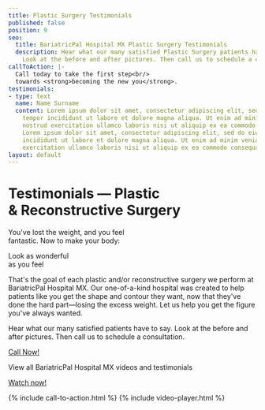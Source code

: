 ```yaml
---
title: Plastic Surgery Testimonials
published: false
position: 9
seo:
  title: BariatricPal Hospital MX Plastic Surgery Testimonials
  description: Hear what our many satisfied Plastic Surgery patients have to say.
    Look at the before and after pictures. Then call us to schedule a consultation.
callToAction: |-
  Call today to take the first step<br/>
  towards <strong>becoming the new you</strong>.
testimonials:
- type: text
  name: Name Surname
  content: Lorem ipsum dolor sit amet, consectetur adipiscing elit, sed do eiusmod
    tempor incididunt ut labore et dolore magna aliqua. Ut enim ad minim veniam, quis
    nostrud exercitation ullamco laboris nisi ut aliquip ex ea commodo consequat.
    Lorem ipsum dolor sit amet, consectetur adipiscing elit, sed do eiusmod tempor
    incididunt ut labore et dolore magna aliqua. Ut enim ad minim veniam, quis nostrud
    exercitation ullamco laboris nisi ut aliquip ex ea commodo consequat.
layout: default
---
```


<div class='hero hero--marcialesPlastics'>
  <div class='hero-wrap'>
    <div class='hero-caption'>
      <div class='hero-box u-size5of10 u-xxs-sizeFull'>
        <h1 class='u-mt0'>
          Testimonials — Plastic<br/>
          &amp; Reconstructive Surgery
        </h1>
        <p class='u-mt0'>
          You've lost the weight, and you feel<br/>
          fantastic. Now to make your body:
        </p>
        <p class='t3 u-mb0'>
          Look as wonderful<br/>
          as you feel
        </p>
      </div>
    </div>
  </div>
</div>

<div class='wrap'>
  <div class='section u-py6'>
    <div class='section-row'>
      <div class='section-chunk u-size1of3 u-px4 u-mAuto u-xs-size10of14 u-xs-alignCenter u-xs-clear u-xxs-sizeFull'>
        <p class='u-textSecondary u-mt0'>
          That's the goal of each plastic and/or reconstructive surgery we perform at BariatricPal Hospital MX. Our one-of-a-kind hospital was created to help patients like you get the shape and contour they want, now that they've done the hard part—losing the excess weight. Let us help you get the figure you've always wanted.
        </p>
        <span class='icon icon--heart u-mt4'></span>
        <p class='t3 u-textPrimary'>
          Hear what our many satisfied patients have to say. Look at the before and after pictures. Then call us to schedule a consultation.
        </p>
        <a class='btn' href='/contact'>
          Call Now!
        </a>
        <p class='t3 u-textSecondary u-bt1 u-pt4 u-mt4'>
          View all BariatricPal Hospital MX videos and testimonials
        </p>
        <a class='btn' href='https://www.youtube.com/watch?v=4Z4meFLL32M&list=PL7rnWU4FvBZ0BMdNGoPBwIXCPAMZJeu2f' target='_blank'>
          Watch now!
        </a>
      </div>
      <div id='wls-feed-odd' class='section-chunk u-size1of3 u-px2 u-xs-sizeFull u-xs-mt3'></div>
      <div id='wls-feed-even' class='section-chunk u-size1of3 u-px2 u-xs-sizeFull'></div>
    </div>
  </div>
</div>

{% include call-to-action.html %}
{% include video-player.html %}

